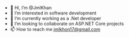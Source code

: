 - 👋 Hi, I’m @JmlKhan
- 👀 I’m interested in software development
- 🌱 I’m currently working as a .Net developer
- 💞️ I’m looking to collaborate on ASP.NET Core projects
- 📫 How to reach me jmlkhon17@gmail.com

<!---
JmlKhan/JmlKhan is a ✨ special ✨ repository because its `README.md` (this file) appears on your GitHub profile.
You can click the Preview link to take a look at your changes.
--->
